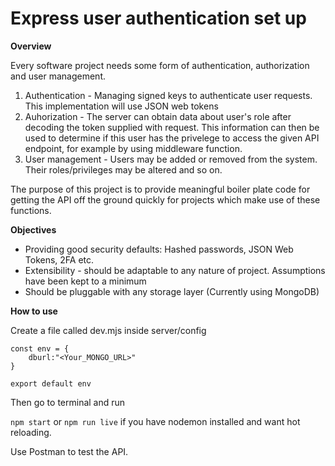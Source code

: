 # Express user authentication set up

**Overview**

Every software project needs some form of authentication, authorization and user management.

1. Authentication - Managing signed keys to authenticate user requests. This implementation will use JSON web tokens 
2. Auhorization - The server can obtain data about user's role after decoding the token supplied with request. This information can then be used to determine if this user has the privelege to access the given API endpoint, for example by using middleware function. 
3. User management - Users may be added or removed from the system. Their roles/privileges may be altered and so on.

The purpose of this project is to provide meaningful boiler plate code for getting the API off the ground quickly for projects which make use of these functions.

**Objectives**

* Providing good security defaults: Hashed passwords, JSON Web Tokens, 2FA etc.
* Extensibility - should be adaptable to any nature of project. Assumptions have been kept to a minimum
* Should be pluggable with any storage layer (Currently using MongoDB)

**How to use**

Create a file called dev.mjs inside server/config

```
const env = {
    dburl:"<Your_MONGO_URL>"
}

export default env
```

Then go to terminal and run

`npm start` or `npm run live` if you have nodemon installed and want hot reloading.

Use Postman to test the API.